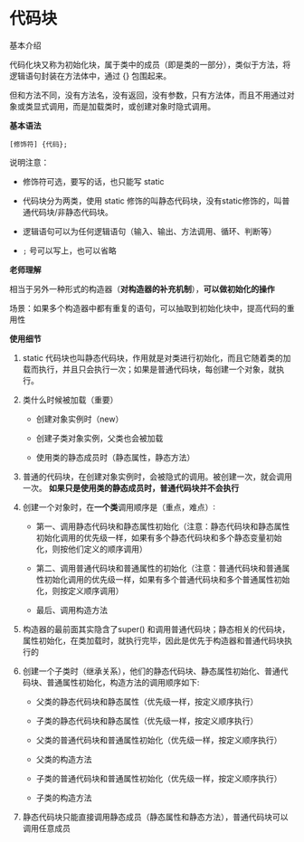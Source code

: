 # 代码块

基本介绍

代码化块又称为初始化块，属于类中的成员（即是类的一部分），类似于方法，将逻辑语句封装在方法体中，通过 {} 包围起来。

但和方法不同，没有方法名，没有返回，没有参数，只有方法体，而且不用通过对象或类显式调用，而是加载类时，或创建对象时隐式调用。

**基本语法**

`[修饰符] {代码};`

说明注意：

- 修饰符可选，要写的话，也只能写 static

- 代码块分为两类，使用 static 修饰的叫静态代码块，没有static修饰的，叫普通代码块/非静态代码块。

- 逻辑语句可以为任何逻辑语句（输入、输出、方法调用、循环、判断等）

- `;` 号可以写上，也可以省略

**老师理解**

相当于另外一种形式的构造器（**对构造器的补充机制**），**可以做初始化的操作**

场景：如果多个构造器中都有重复的语句，可以抽取到初始化块中，提高代码的重用性

**使用细节**

1. static 代码块也叫静态代码块，作用就是对类进行初始化，而且它随着类的加载而执行，并且只会执行一次；如果是普通代码块，每创建一个对象，就执行。

2. 类什么时候被加载（重要）
   
   - 创建对象实例时（new）
   
   - 创建子类对象实例，父类也会被加载
   
   - 使用类的静态成员时（静态属性，静态方法）

3. 普通的代码块，在创建对象实例时，会被隐式的调用。被创建一次，就会调用一次。
   **如果只是使用类的静态成员时，普通代码块并不会执行**

4. 创建一个对象时，在**一个类**调用顺序是（重点，难点）∶
   
   - 第一、调用静态代码块和静态属性初始化（注意：静态代码块和静态属性初始化调用的优先级一样，如果有多个静态代码块和多个静态变量初始化，则按他们定义的顺序调用）
   
   - 第二、调用普通代码块和普通属性的初始化（注意：普通代码块和普通属性初始化调用的优先级一样，如果有多个普通代码块和多个普通属性初始化，则按定义顺序调用）
   
   - 最后、调用构造方法

5. 构造器的最前面其实隐含了super() 和调用普通代码块；静态相关的代码块，属性初始化，在类加载时，就执行完毕，因此是优先于构造器和普通代码块执行的

6. 创建一个子类时（继承关系），他们的静态代码块、静态属性初始化、普通代码块、普通属性初始化，构造方法的调用顺序如下:
   
   - 父类的静态代码块和静态属性（优先级一样，按定义顺序执行）
   
   - 子类的静态代码块和静态属性（优先级一样，按定义顺序执行）
   
   - 父类的普通代码块和普通属性初始化（优先级一样，按定义顺序执行）
   
   - 父类的构造方法
   
   - 子类的普通代码块和普通属性初始化（优先级一样，按定义顺序执行）
   
   - 子类的构造方法

7. 静态代码块只能直接调用静态成员（静态属性和静态方法），普通代码块可以调用任意成员
